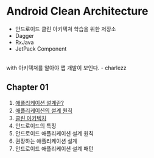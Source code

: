 # Android Clean Architecture

- 안드로이드 클린 아키텍쳐 학습을 위한 저장소
- Dagger
- RxJava
- JetPack Component
<br/>
with 아키텍쳐를 알아야 앱 개발이 보인다. - charlezz 

## Chapter 01

1. [애플리케이션 설계란?](./post/ch01.%20안드로이드%20애플리케이션%20설계%20소개/1.%20애플리케이션%20설계란?.md)
2. [애플리케이션의 설계 원칙](./post/ch01.%20안드로이드%20애플리케이션%20설계%20소개/2.%20애플리케이션%20설계%20원칙.md)
3. [클린 아키텍처](./post/ch01.%20안드로이드%20애플리케이션%20설계%20소개/3.클린%20아키텍처.md)
4. 안드로이드의 특징
5. 안드로이드 애플리케이션 설계 원칙
6. 권장하는 애플리케이션 설계
7. 안드로이드 애플리케이션 설계 패턴


